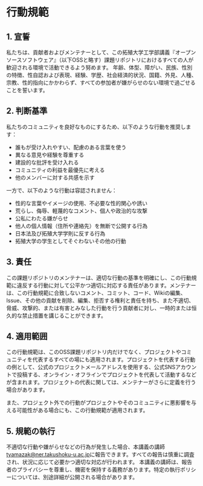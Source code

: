 # 行動規範

## 1. 宣誓

私たちは、貢献者およびメンテナーとして、この拓殖大学工学部講義『オープンソースソフトウェア』（以下OSSと略す）課題リポジトリにおけるすべての人が歓迎される環境で活動できるよう努めます。
年齢、体型、障がい、民族、性別の特徴、性自認および表現、経験、学歴、社会経済的状況、国籍、外見、人種、宗教、性的指向にかかわらず、すべての参加者が嫌がらせのない環境で過ごせることを誓います。

## 2. 判断基準

私たちのコミュニティを良好なものにするため、以下のような行動を推奨します：

- 誰もが受け入れやすい、配慮のある言葉を使う
- 異なる意見や経験を尊重する
- 建設的な批評を受け入れる
- コミュニティの利益を最優先に考える
- 他のメンバーに対する共感を示す

一方で、以下のような行動は容認されません：

- 性的な言葉やイメージの使用、不必要な性的関心や誘い
- 荒らし、侮辱、軽蔑的なコメント、個人や政治的な攻撃
- 公私にわたる嫌がらせ
- 他人の個人情報（住所や連絡先）を無断で公開する行為
- 日本法及び拓殖大学学則に反する行為
- 拓殖大学の学生としてそぐわないその他の行動

## 3. 責任

この課題リポジトリのメンテナーは、適切な行動の基準を明確にし、この行動規範に違反する行動に対して公平かつ適切に対応する責任があります。メンテナーは、この行動規範に合致しないコメント、コミット、コード、Wikiの編集、Issue、その他の貢献を削除、編集、拒否する権利と責任を持ち、また不適切、脅威、攻撃的、または有害とみなした行動を行う貢献者に対し、一時的または恒久的な禁止措置を講じることができます。

## 4. 適用範囲

この行動規範は、このOSS課題リポジトリ内だけでなく、プロジェクトやコミュニティを代表するすべての場にも適用されます。プロジェクトを代表する行動の例として、公式のプロジェクトメールアドレスを使用する、公式SNSアカウントで投稿する、オンライン・オフラインでプロジェクトを代表して活動するなどが含まれます。プロジェクトの代表に関しては、メンテナーがさらに定義を行う場合があります。

また、プロジェクト外での行動がプロジェクトやそのコミュニティに悪影響を与える可能性がある場合にも、この行動規範が適用されます。

## 5. 規範の執行

不適切な行動や嫌がらせなどの行為が発生した場合、本講義の講師<tyamazak@ner.takushoku-u.ac.jp>に報告できます。すべての報告は慎重に調査され、状況に応じて必要かつ適切な対応が行われます。
本講義の講師は、報告者のプライバシーを尊重し、機密を保持する義務があります。特定の執行ポリシーについては、別途詳細が公開される場合があります。

